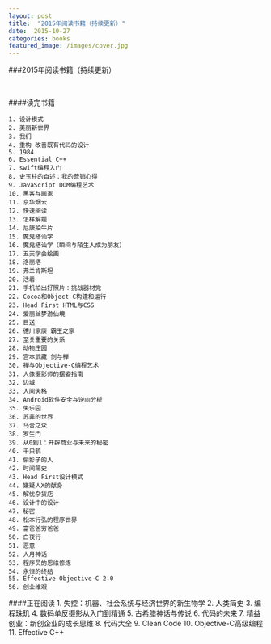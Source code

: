 ```yaml
---
layout: post
title:  "2015年阅读书籍（持续更新）"
date:  2015-10-27
categories: books
featured_image: /images/cover.jpg
---
```


###2015年阅读书籍（持续更新）

<br>

####读完书籍

	1. 设计模式
	2. 美丽新世界
	3. 我们
	4. 重构 改善既有代码的设计
	5. 1984
	6. Essential C++
	7. swift编程入门
	8. 史玉柱的自述：我的营销心得
	9. JavaScript DOM编程艺术
	10. 黑客与画家
	11. 京华烟云
	12. 快速阅读
	13. 怎样解题
	14. 尼康拍牛片
	15. 魔鬼搭讪学
	16. 魔鬼搭讪学（瞬间与陌生人成为朋友）
	17. 五天学会绘画
	18. 洛丽塔
	19. 弗兰肯斯坦
	20. 活着
	21. 手机拍出好照片：挑战器材党
	22. Cocoa和Object-C构建和运行
	23. Head First HTML与CSS
	24. 爱丽丝梦游仙境
	25. 目送
	26. 德川家康 霸王之家
	27. 至关重要的关系
	28. 动物庄园
	29. 宫本武藏 剑与禅
	30. 禅与Objective-C编程艺术
	31. 人像摄影师的摆姿指南
	32. 边城
	33. 人间失格
	34. Android软件安全与逆向分析
	35. 失乐园
	36. 苏菲的世界
	37. 乌合之众
	38. 罗生门
	39. 从0到1：开辟商业与未来的秘密
	40. 千只鹤
	41. 偷影子的人
	42. 时间简史
	43. Head First设计模式
	44. 嫌疑人X的献身
	45. 解忧杂货店
	46. 设计中的设计
	47. 秘密
	48. 松本行弘的程序世界
	49. 富爸爸穷爸爸
	50. 白夜行
	51. 恶意
	52. 人月神话
	53. 程序员的思维修炼
	54. 永恒的终结
	55. Effective Objective-C 2.0
	56. 创业维艰

####正在阅读
	1. 失控：机器、社会系统与经济世界的新生物学
	2. 人类简史
	3. 编程珠玑
	4. 数码单反摄影从入门到精通
	5. 古希腊神话与传说
	6. 代码的未来
	7. 精益创业：新创企业的成长思维
	8. 代码大全
	9. Clean Code
	10. Objective-C高级编程
	11. Effective C++
	

